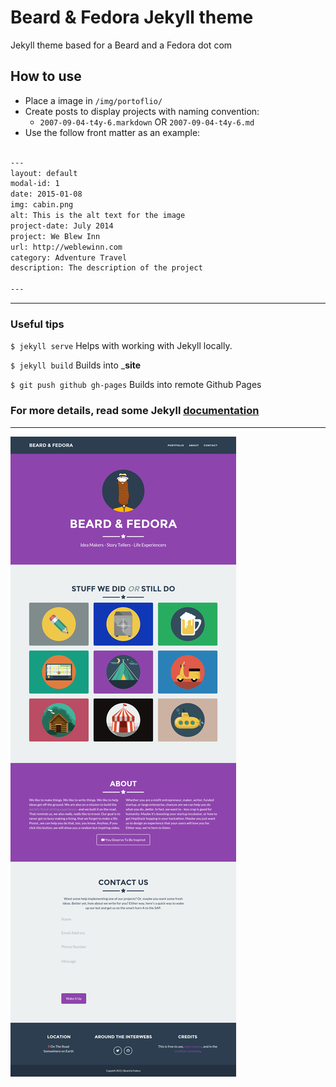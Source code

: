 Beard & Fedora Jekyll theme
=========================

Jekyll theme based for a Beard and a Fedora dot com

## How to use
 - Place a image in `/img/portoflio/`
 - Create posts to display projects with naming convention:
   - `2007-09-04-t4y-6.markdown` OR `2007-09-04-t4y-6.md`
 - Use the follow front matter as an example:
 
```txt

---
layout: default
modal-id: 1
date: 2015-01-08
img: cabin.png
alt: This is the alt text for the image
project-date: July 2014
project: We Blew Inn
url: http://weblewinn.com
category: Adventure Travel
description: The description of the project

---
```


---

### Useful tips

`$ jekyll serve`
Helps with working with Jekyll locally.

`$ jekyll build`
Builds into ___site__

`$ git push github gh-pages`
Builds into remote Github Pages


### For more details, read some Jekyll [documentation](http://jekyllrb.com/)

---

![Screenshot](screenshot.png)